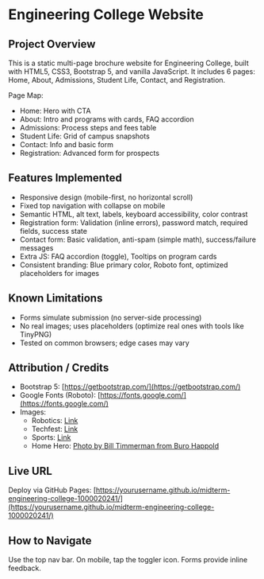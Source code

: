 # Engineering College Website

## Project Overview

This is a static multi-page brochure website for Engineering College, built with HTML5, CSS3, Bootstrap 5, and vanilla JavaScript. It includes 6 pages: Home, About, Admissions, Student Life, Contact, and Registration.

Page Map:

- Home: Hero with CTA
- About: Intro and programs with cards, FAQ accordion
- Admissions: Process steps and fees table
- Student Life: Grid of campus snapshots
- Contact: Info and basic form
- Registration: Advanced form for prospects

## Features Implemented

- Responsive design (mobile-first, no horizontal scroll)
- Fixed top navigation with collapse on mobile
- Semantic HTML, alt text, labels, keyboard accessibility, color contrast
- Registration form: Validation (inline errors), password match, required fields, success state
- Contact form: Basic validation, anti-spam (simple math), success/failure messages
- Extra JS: FAQ accordion (toggle), Tooltips on program cards
- Consistent branding: Blue primary color, Roboto font, optimized placeholders for images

## Known Limitations

- Forms simulate submission (no server-side processing)
- No real images; uses placeholders (optimize real ones with tools like TinyPNG)
- Tested on common browsers; edge cases may vary

## Attribution / Credits

- Bootstrap 5: [https://getbootstrap.com/](https://getbootstrap.com/)
- Google Fonts (Roboto): [https://fonts.google.com/](https://fonts.google.com/)
- Images:
  - Robotics: [Link](https://ruobr.ru/media/program_dod_images/d086d3a9fdc74de58d21ecff63b5e567.jpg)
  - Techfest: [Link](https://upload.wikimedia.org/wikipedia/commons/f/fa/MMessy_Oscillators_4_-_MTFCentral_Hack_Camp_%282015-09-19_21.15.54_by_Music_Tech_Fest%29.jpg)
  - Sports: [Link](https://bestsoccertips.com/wp-content/uploads/2023/08/do-not-spend-large-amounts-of-money-on-football-tips.jpg)
  - Home Hero: [Photo by Bill Timmerman from Buro Happold](https://www.burohappold.com/news/best-university-building-campus-design/)

## Live URL

Deploy via GitHub Pages: [https://yourusername.github.io/midterm-engineering-college-1000020241/](https://yourusername.github.io/midterm-engineering-college-1000020241/)

## How to Navigate

Use the top nav bar. On mobile, tap the toggler icon. Forms provide inline feedback.

